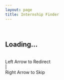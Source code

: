 ```yaml
---
layout: page
title: Internship Finder
---
```


<!--<link rel="stylesheet" type="text/css" href="{{ site.baseurl }}/assets/css/companyfindr.css">-->

<meta charset="UTF-8">
<link rel="stylesheet" href="https://cdnjs.cloudflare.com/ajax/libs/font-awesome/5.15.4/css/all.min.css">
<link rel="stylesheet" type="text/css" href="{{ site.baseurl }}/assets/css/companyfindr.css">

<br>

<div class="container">
    <div class="card">
        <h2>Loading...</h2>
    </div>
</div>

<br>

<div class="navigation">
    <i class="fas fa-arrow-left"></i> Left Arrow to Redirect <br>|<br> Right Arrow to Skip <i class="fas fa-arrow-right"></i>
</div>

<script src="{{ site.baseurl }}/assets/js/internships.js"></script>